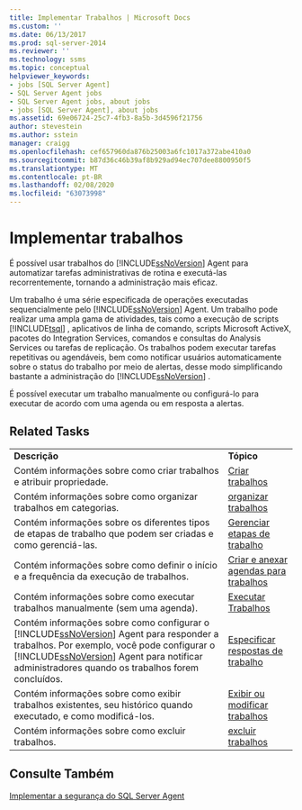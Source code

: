 ```yaml
---
title: Implementar Trabalhos | Microsoft Docs
ms.custom: ''
ms.date: 06/13/2017
ms.prod: sql-server-2014
ms.reviewer: ''
ms.technology: ssms
ms.topic: conceptual
helpviewer_keywords:
- jobs [SQL Server Agent]
- SQL Server Agent jobs
- SQL Server Agent jobs, about jobs
- jobs [SQL Server Agent], about jobs
ms.assetid: 69e06724-25c7-4fb3-8a5b-3d4596f21756
author: stevestein
ms.author: sstein
manager: craigg
ms.openlocfilehash: cef657960da876b25003a6fc1017a372abe410a0
ms.sourcegitcommit: b87d36c46b39af8b929ad94ec707dee8800950f5
ms.translationtype: MT
ms.contentlocale: pt-BR
ms.lasthandoff: 02/08/2020
ms.locfileid: "63073998"
---
```

# <a name="implement-jobs"></a>Implementar trabalhos
  É possível usar trabalhos do [!INCLUDE[ssNoVersion](../../includes/ssnoversion-md.md)] Agent para automatizar tarefas administrativas de rotina e executá-las recorrentemente, tornando a administração mais eficaz.  
  
 Um trabalho é uma série especificada de operações executadas sequencialmente pelo [!INCLUDE[ssNoVersion](../../includes/ssnoversion-md.md)] Agent. Um trabalho pode realizar uma ampla gama de atividades, tais como a execução de scripts [!INCLUDE[tsql](../../includes/tsql-md.md)] , aplicativos de linha de comando, scripts Microsoft ActiveX, pacotes do Integration Services, comandos e consultas do Analysis Services ou tarefas de replicação. Os trabalhos podem executar tarefas repetitivas ou agendáveis, bem como notificar usuários automaticamente sobre o status do trabalho por meio de alertas, desse modo simplificando bastante a administração do [!INCLUDE[ssNoVersion](../../includes/ssnoversion-md.md)] .  
  
 É possível executar um trabalho manualmente ou configurá-lo para executar de acordo com uma agenda ou em resposta a alertas.  
  
## <a name="related-tasks"></a>Related Tasks  
  
|||  
|-|-|  
|**Descrição**|**Tópico**|  
|Contém informações sobre como criar trabalhos e atribuir propriedade.|[Criar trabalhos](create-jobs.md)|  
|Contém informações sobre como organizar trabalhos em categorias.|[organizar trabalhos](organize-jobs.md)|  
|Contém informações sobre os diferentes tipos de etapas de trabalho que podem ser criadas e como gerenciá-las.|[Gerenciar etapas de trabalho](manage-job-steps.md)|  
|Contém informações sobre como definir o início e a frequência da execução de trabalhos.|[Criar e anexar agendas para trabalhos](create-and-attach-schedules-to-jobs.md)|  
|Contém informações sobre como executar trabalhos manualmente (sem uma agenda).|[Executar Trabalhos](run-jobs.md)|  
|Contém informações sobre como configurar o [!INCLUDE[ssNoVersion](../../includes/ssnoversion-md.md)] Agent para responder a trabalhos. Por exemplo, você pode configurar o [!INCLUDE[ssNoVersion](../../includes/ssnoversion-md.md)] Agent para notificar administradores quando os trabalhos forem concluídos.|[Especificar respostas de trabalho](specify-job-responses.md)|  
|Contém informações sobre como exibir trabalhos existentes, seu histórico quando executado, e como modificá-los.|[Exibir ou modificar trabalhos](view-or-modify-jobs.md)|  
|Contém informações sobre como excluir trabalhos.|[excluir trabalhos](delete-jobs.md)|  
  
## <a name="see-also"></a>Consulte Também  
 [Implementar a segurança do SQL Server Agent](implement-sql-server-agent-security.md)  
  
  
